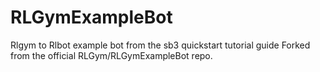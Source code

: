 # RLGymExampleBot
Rlgym to  Rlbot example bot from the sb3 quickstart tutorial guide
Forked from the official RLGym/RLGymExampleBot repo.
